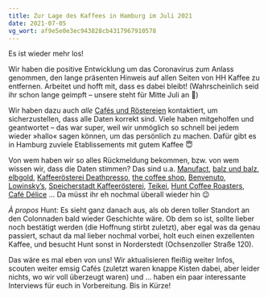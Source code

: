 ```yaml
---
title: Zur Lage des Kaffees in Hamburg im Juli 2021
date: 2021-07-05
vg_wort: af9e5e0e3ec943828cb4317967910578
---
```


Es ist wieder mehr los!

Wir haben die positive Entwicklung um das Coronavirus zum Anlass genommen, den lange präsenten Hinweis auf allen Seiten von HH Kaffee zu entfernen. Arbeitet und hofft mit, dass es dabei bleibt! (Wahrscheinlich seid ihr schon lange geimpft – unsere steht für Mitte Juli an&nbsp;💪)

Wir haben dazu auch _alle_ [Cafés und Röstereien](/cafes/) kontaktiert, um sicherzustellen, dass alle Daten korrekt sind. Viele haben mitgeholfen und geantwortet – das war super, weil wir unmöglich so schnell bei jedem wieder »hallo« sagen können, um das persönlich zu machen. Dafür gibt es in Hamburg zuviele Etablissements mit gutem Kaffee&nbsp;😇

Von wem haben wir so alles Rückmeldung bekommen, bzw. von wem wissen wir, dass die Daten stimmen? Das sind u.a. [Manufact](/cafes/manufact-coffee-roasters/), [balz und balz](/cafes/balz-und-balz/), [elbgold](/cafes/elbgold/), [Kaffeerösterei Deathpresso](/cafes/kaffeeroesterei-deathpresso/), [the coffee shop](/cafes/the-coffee-shop/), [Benvenuto](/cafes/benvenuto/), [Lowinsky’s](/cafes/lowinskys/), [Speicherstadt Kaffeerösterei](/cafes/speicherstadt-kaffeeroesterei/), [Teikei](/cafes/teikei/), [Hunt Coffee Roasters](/cafes/hunt-coffee-roasters/), [Café Délice](/cafes/cafe-delice/)&nbsp;… Da müsst ihr eh nochmal überall wieder hin&nbsp;😉

_À propos_ Hunt: Es sieht ganz danach aus, als ob deren toller Standort an den Colonnaden bald wieder Geschichte wäre. Ob dem so ist, sollte lieber noch bestätigt werden (die Hoffnung stirbt zuletzt), aber egal was da genau passiert, schaut da mal lieber nochmal vorbei, holt euch einen exzellenten Kaffee, und besucht Hunt sonst in Norderstedt (Ochsenzoller Straße 120).

Das wäre es mal eben von uns! Wir aktualisieren fleißig weiter Infos, scouten weiter emsig Cafés (zuletzt waren knappe Kisten dabei, aber leider nichts, wo wir voll überzeugt waren) und&nbsp;… haben ein paar interessante Interviews für euch in Vorbereitung. Bis in Kürze!